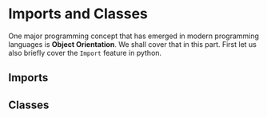 # Imports and Classes

One major programming concept that has emerged in modern programming languages is **Object Orientation**. We shall cover that in this part. First let us also briefly cover the ```Import``` feature in python.

## Imports



## Classes
